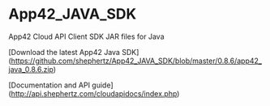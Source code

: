 App42_JAVA_SDK
==============

App42 Cloud API Client SDK JAR files for Java

[Download the latest App42 Java SDK] (https://github.com/shephertz/App42_JAVA_SDK/blob/master/0.8.6/app42_java_0.8.6.zip)

[Documentation and API guide] (http://api.shephertz.com/cloudapidocs/index.php)
